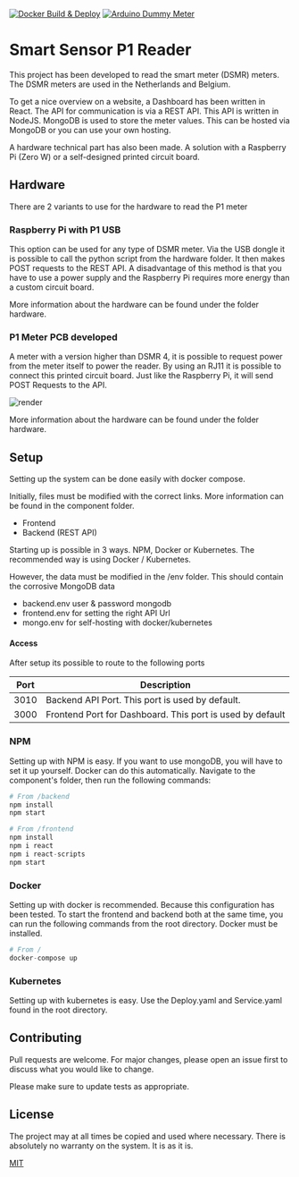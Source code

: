 [![Docker Build & Deploy](https://github.com/JaccoVeldscholten/SlimmeMeterDashboard/actions/workflows/docker.yml/badge.svg)](https://github.com/JaccoVeldscholten/SlimmeMeterDashboard/actions/workflows/docker.yml)
[![Arduino Dummy Meter](https://github.com/JaccoVeldscholten/SlimmeMeterDashboard/actions/workflows/arduino.yml/badge.svg)](https://github.com/JaccoVeldscholten/SlimmeMeterDashboard/actions/workflows/arduino.yml)

# Smart Sensor P1 Reader

This project has been developed to read the smart meter (DSMR) meters. The DSMR meters are used in the Netherlands and Belgium.

To get a nice overview on a website, a Dashboard has been written in React. The API for communication is via a REST API. This API is written in NodeJS. MongoDB is used to store the meter values. This can be hosted via MongoDB or you can use your own hosting.

A hardware technical part has also been made. A solution with a Raspberry Pi (Zero W) or a self-designed printed circuit board. 

## Hardware

There are 2 variants to use for the hardware to read the P1 meter

### Raspberry Pi with P1 USB

This option can be used for any type of DSMR meter. Via the USB dongle it is possible to call the python script from the hardware folder. It then makes POST requests to the REST API. A disadvantage of this method is that you have to use a power supply and the Raspberry Pi requires more energy than a custom circuit board.

More information about the hardware can be found under the folder hardware.

### P1 Meter PCB developed

A meter with a version higher than DSMR 4, it is possible to request power from the meter itself to power the reader. By using an RJ11 it is possible to connect this printed circuit board. Just like the Raspberry Pi, it will send POST Requests to the API.

![render](/images/comp.png)

More information about the hardware can be found under the folder hardware.



## Setup
Setting up the system can be done easily with docker compose.

Initially, files must be modified with the correct links. More information can be found in the component folder.
- Frontend
- Backend (REST API)

Starting up is possible in 3 ways. NPM, Docker or Kubernetes.
The recommended way is using Docker / Kubernetes.

However, the data must be modified in the /env folder. This should contain the corrosive MongoDB data

- backend.env user & password mongodb
- frontend.env for setting the right API Url
- mongo.env for self-hosting with docker/kubernetes

#### Access
After setup its possible to route to the following ports

| Port | Description                                               |
|------|-----------------------------------------------------------|
| 3010 | Backend API Port. This port is used by default.           |
| 3000 | Frontend Port for Dashboard. This port is used by default |

### NPM
Setting up with NPM is easy. If you want to use mongoDB, you will have to set it up yourself. Docker can do this automatically.
Navigate to the component's folder, then run the following commands:


```python
# From /backend
npm install 
npm start

# From /frontend
npm install
npm i react
npm i react-scripts
npm start
```

### Docker
Setting up with docker is recommended. Because this configuration has been tested.
To start the frontend and backend both at the same time, you can run the following commands from the root directory. Docker must be installed.
```python
# From /
docker-compose up
```
### Kubernetes
Setting up with kubernetes is easy. Use the Deploy.yaml and Service.yaml found in the root directory.

## Contributing
Pull requests are welcome. For major changes, please open an issue first to discuss what you would like to change.

Please make sure to update tests as appropriate.

## License
The project may at all times be copied and used where necessary. There is absolutely no warranty on the system. It is as it is.

[MIT](https://choosealicense.com/licenses/mit/)

